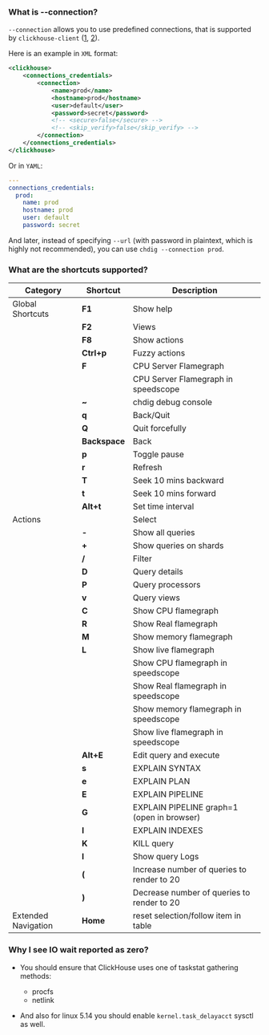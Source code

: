 ### What is --connection?

`--connection` allows you to use predefined connections, that is supported by
`clickhouse-client` ([1], [2]).

Here is an example in `XML` format:

```xml
<clickhouse>
    <connections_credentials>
        <connection>
            <name>prod</name>
            <hostname>prod</hostname>
            <user>default</user>
            <password>secret</password>
            <!-- <secure>false</secure> -->
            <!-- <skip_verify>false</skip_verify> -->
        </connection>
    </connections_credentials>
</clickhouse>
```

Or in `YAML`:

```yaml
---
connections_credentials:
  prod:
    name: prod
    hostname: prod
    user: default
    password: secret
```

And later, instead of specifying `--url` (with password in plaintext, which is
highly not recommended), you can use `chdig --connection prod`.

  [1]: https://github.com/ClickHouse/ClickHouse/pull/45715
  [2]: https://github.com/ClickHouse/ClickHouse/pull/46480

### What are the shortcuts supported?


| Category        | Shortcut       | Description                                   |
|-----------------|---------------|-----------------------------------------------|
| Global Shortcuts| **F1**        | Show help                                     |
|                 | **F2**        | Views                                         |
|                 | **F8**        | Show actions                                  |
|                 | **Ctrl+p**    | Fuzzy actions                                 |
|                 | **F**         | CPU Server Flamegraph                         |
|                 |               | CPU Server Flamegraph in speedscope           |
|                 | **~**         | chdig debug console                           |
|                 | **q**         | Back/Quit                                     |
|                 | **Q**         | Quit forcefully                               |
|                 | **Backspace** | Back                                          |
|                 | **p**         | Toggle pause                                  |
|                 | **r**         | Refresh                                       |
|                 | **T**         | Seek 10 mins backward                         |
|                 | **t**         | Seek 10 mins forward                          |
|                 | **Alt+t**     | Set time interval                             |
| Actions         | **<Space>**   | Select                                        |
|                 | **-**         | Show all queries                              |
|                 | **+**         | Show queries on shards                        |
|                 | **/**         | Filter                                        |
|                 | **D**         | Query details                                 |
|                 | **P**         | Query processors                              |
|                 | **v**         | Query views                                   |
|                 | **C**         | Show CPU flamegraph                           |
|                 | **R**         | Show Real flamegraph                          |
|                 | **M**         | Show memory flamegraph                        |
|                 | **L**         | Show live flamegraph                          |
|                 |               | Show CPU flamegraph in speedscope             |
|                 |               | Show Real flamegraph in speedscope            |
|                 |               | Show memory flamegraph in speedscope          |
|                 |               | Show live flamegraph in speedscope            |
|                 | **Alt+E**     | Edit query and execute                        |
|                 | **s**         | EXPLAIN SYNTAX                                |
|                 | **e**         | EXPLAIN PLAN                                  |
|                 | **E**         | EXPLAIN PIPELINE                              |
|                 | **G**         | EXPLAIN PIPELINE graph=1 (open in browser)    |
|                 | **I**         | EXPLAIN INDEXES                               |
|                 | **K**         | KILL query                                    |
|                 | **l**         | Show query Logs                               |
|                 | **(**         | Increase number of queries to render to 20    |
|                 | **)**         | Decrease number of queries to render to 20    |
| Extended Navigation | **Home**  | reset selection/follow item in table          |


### Why I see IO wait reported as zero?

- You should ensure that ClickHouse uses one of taskstat gathering methods:
  - procfs
  - netlink

- And also for linux 5.14 you should enable `kernel.task_delayacct` sysctl as well.
